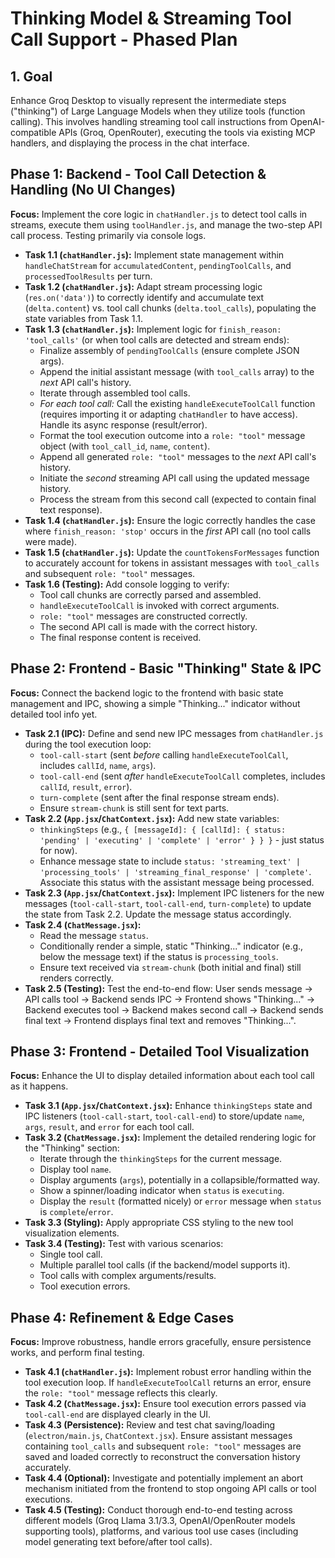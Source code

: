 # Thinking Model & Streaming Tool Call Support - Phased Plan

## 1. Goal

Enhance Groq Desktop to visually represent the intermediate steps ("thinking") of Large Language Models when they utilize tools (function calling). This involves handling streaming tool call instructions from OpenAI-compatible APIs (Groq, OpenRouter), executing the tools via existing MCP handlers, and displaying the process in the chat interface.

## Phase 1: Backend - Tool Call Detection & Handling (No UI Changes)

**Focus:** Implement the core logic in `chatHandler.js` to detect tool calls in streams, execute them using `toolHandler.js`, and manage the two-step API call process. Testing primarily via console logs.

*   **Task 1.1 (`chatHandler.js`):** Implement state management within `handleChatStream` for `accumulatedContent`, `pendingToolCalls`, and `processedToolResults` per turn.
*   **Task 1.2 (`chatHandler.js`):** Adapt stream processing logic (`res.on('data')`) to correctly identify and accumulate text (`delta.content`) vs. tool call chunks (`delta.tool_calls`), populating the state variables from Task 1.1.
*   **Task 1.3 (`chatHandler.js`):** Implement logic for `finish_reason: 'tool_calls'` (or when tool calls are detected and stream ends):
    *   Finalize assembly of `pendingToolCalls` (ensure complete JSON args).
    *   Append the initial assistant message (with `tool_calls` array) to the *next* API call's history.
    *   Iterate through assembled tool calls.
    *   *For each tool call:* Call the existing `handleExecuteToolCall` function (requires importing it or adapting `chatHandler` to have access). Handle its async response (result/error).
    *   Format the tool execution outcome into a `role: "tool"` message object (with `tool_call_id`, `name`, `content`).
    *   Append all generated `role: "tool"` messages to the *next* API call's history.
    *   Initiate the *second* streaming API call using the updated message history.
    *   Process the stream from this second call (expected to contain final text response).
*   **Task 1.4 (`chatHandler.js`):** Ensure the logic correctly handles the case where `finish_reason: 'stop'` occurs in the *first* API call (no tool calls were made).
*   **Task 1.5 (`chatHandler.js`):** Update the `countTokensForMessages` function to accurately account for tokens in assistant messages with `tool_calls` and subsequent `role: "tool"` messages.
*   **Task 1.6 (Testing):** Add console logging to verify:
    *   Tool call chunks are correctly parsed and assembled.
    *   `handleExecuteToolCall` is invoked with correct arguments.
    *   `role: "tool"` messages are constructed correctly.
    *   The second API call is made with the correct history.
    *   The final response content is received.

## Phase 2: Frontend - Basic "Thinking" State & IPC

**Focus:** Connect the backend logic to the frontend with basic state management and IPC, showing a simple "Thinking..." indicator without detailed tool info yet.

*   **Task 2.1 (IPC):** Define and send new IPC messages from `chatHandler.js` during the tool execution loop:
    *   `tool-call-start` (sent *before* calling `handleExecuteToolCall`, includes `callId`, `name`, `args`).
    *   `tool-call-end` (sent *after* `handleExecuteToolCall` completes, includes `callId`, `result`, `error`).
    *   `turn-complete` (sent after the final response stream ends).
    *   Ensure `stream-chunk` is still sent for text parts.
*   **Task 2.2 (`App.jsx`/`ChatContext.jsx`):** Add new state variables:
    *   `thinkingSteps` (e.g., `{ [messageId]: { [callId]: { status: 'pending' | 'executing' | 'complete' | 'error' } } }` - just status for now).
    *   Enhance message state to include `status: 'streaming_text' | 'processing_tools' | 'streaming_final_response' | 'complete'`. Associate this status with the assistant message being processed.
*   **Task 2.3 (`App.jsx`/`ChatContext.jsx`):** Implement IPC listeners for the new messages (`tool-call-start`, `tool-call-end`, `turn-complete`) to update the state from Task 2.2. Update the message status accordingly.
*   **Task 2.4 (`ChatMessage.jsx`):**
    *   Read the message `status`.
    *   Conditionally render a simple, static "Thinking..." indicator (e.g., below the message text) if the status is `processing_tools`.
    *   Ensure text received via `stream-chunk` (both initial and final) still renders correctly.
*   **Task 2.5 (Testing):** Test the end-to-end flow: User sends message -> API calls tool -> Backend sends IPC -> Frontend shows "Thinking..." -> Backend executes tool -> Backend makes second call -> Backend sends final text -> Frontend displays final text and removes "Thinking...".

## Phase 3: Frontend - Detailed Tool Visualization

**Focus:** Enhance the UI to display detailed information about each tool call as it happens.

*   **Task 3.1 (`App.jsx`/`ChatContext.jsx`):** Enhance `thinkingSteps` state and IPC listeners (`tool-call-start`, `tool-call-end`) to store/update `name`, `args`, `result`, and `error` for each tool call.
*   **Task 3.2 (`ChatMessage.jsx`):** Implement the detailed rendering logic for the "Thinking" section:
    *   Iterate through the `thinkingSteps` for the current message.
    *   Display tool `name`.
    *   Display arguments (`args`), potentially in a collapsible/formatted way.
    *   Show a spinner/loading indicator when `status` is `executing`.
    *   Display the `result` (formatted nicely) or `error` message when `status` is `complete`/`error`.
*   **Task 3.3 (Styling):** Apply appropriate CSS styling to the new tool visualization elements.
*   **Task 3.4 (Testing):** Test with various scenarios:
    *   Single tool call.
    *   Multiple parallel tool calls (if the backend/model supports it).
    *   Tool calls with complex arguments/results.
    *   Tool execution errors.

## Phase 4: Refinement & Edge Cases

**Focus:** Improve robustness, handle errors gracefully, ensure persistence works, and perform final testing.

*   **Task 4.1 (`chatHandler.js`):** Implement robust error handling within the tool execution loop. If `handleExecuteToolCall` returns an error, ensure the `role: "tool"` message reflects this clearly.
*   **Task 4.2 (`ChatMessage.jsx`):** Ensure tool execution errors passed via `tool-call-end` are displayed clearly in the UI.
*   **Task 4.3 (Persistence):** Review and test chat saving/loading (`electron/main.js`, `ChatContext.jsx`). Ensure assistant messages containing `tool_calls` and subsequent `role: "tool"` messages are saved and loaded correctly to reconstruct the conversation history accurately.
*   **Task 4.4 (Optional):** Investigate and potentially implement an abort mechanism initiated from the frontend to stop ongoing API calls or tool executions.
*   **Task 4.5 (Testing):** Conduct thorough end-to-end testing across different models (Groq Llama 3.1/3.3, OpenAI/OpenRouter models supporting tools), platforms, and various tool use cases (including model generating text before/after tool calls).
